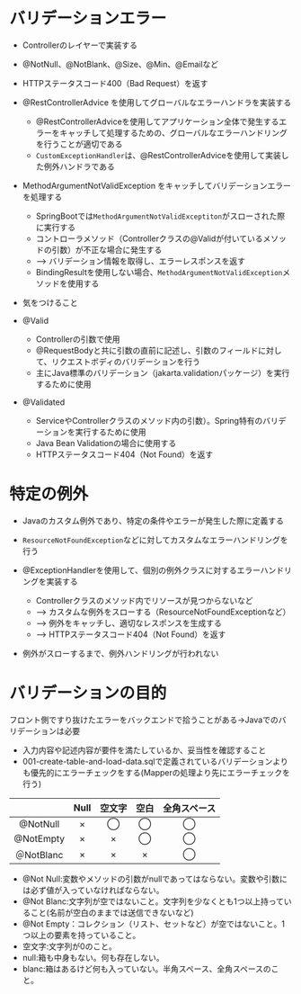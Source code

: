 # バリデーションエラー

- Controllerのレイヤーで実装する
- @NotNull、@NotBlank、@Size、@Min、@Emailなど
- HTTPステータスコード400（Bad Request）を返す
- @RestControllerAdvice を使用してグローバルなエラーハンドラを実装する
    - @RestControllerAdviceを使用してアプリケーション全体で発生するエラーをキャッチして処理するための、グローバルなエラーハンドリングを行うことが適切である
    - `CustomExceptionHandler`は、@RestControllerAdviceを使用して実装した例外ハンドラである
- MethodArgumentNotValidException をキャッチしてバリデーションエラーを処理する

    - SpringBootでは`MethodArgumentNotValidExceptiton`がスローされた際に実行する
    - コントローラメソッド（Controllerクラスの@Validが付いているメソッドの引数）が不正な場合に発生する
    - --> バリデーション情報を取得し、エラーレスポンスを返す
    - BindingResultを使用しない場合、`MethodArgumentNotValidException`メソッドを使用する

- 気をつけること
- @Valid
    - Controllerの引数で使用
    - @RequestBodyと共に引数の直前に記述し、引数のフィールドに対して、リクエストボディのバリデーションを行う
    - 主にJava標準のバリデーション（jakarta.validationパッケージ）を実行するために使用

- @Validated
    - ServiceやControllerクラスのメソッド内の引数）。Spring特有のバリデーションを実行するために使用
    - Java Bean Validationの場合に使用する
    - HTTPステータスコード404（Not Found）を返す

# 特定の例外

- Javaのカスタム例外であり、特定の条件やエラーが発生した際に定義する
- `ResourceNotFoundException`などに対してカスタムなエラーハンドリングを行う
- @ExceptionHandlerを使用して、個別の例外クラスに対するエラーハンドリングを実装する

    - Controllerクラスのメソッド内でリソースが見つからないなど
    - --> カスタムな例外をスローする（ResourceNotFoundExceptionなど）
    - --> 例外をキャッチし、適切なレスポンスを生成する
    - --> HTTPステータスコード404（Not Found）を返す

- 例外がスローするまで、例外ハンドリングが行われない

# バリデーションの目的

フロント側ですり抜けたエラーをバックエンドで拾うことがある->Javaでのバリデーションは必要

- 入力内容や記述内容が要件を満たしているか、妥当性を確認すること
- 001-create-table-and-load-data.sqlで定義されているバリデーションよりも優先的にエラーチェックをする(Mapperの処理より先にエラーチェックを行う)

|           | Null | 空文字 | 空白 | 全角スペース |
|:---------:|:----:|:---:|:--:|:------:| 
| @NotNull  |  ×   |  ◯  | ◯  |   ◯    |
| @NotEmpty |  ×   |  ×  | ◯  |   ◯    |
| ＠NotBlanc |  ×   |  ×  | ×  |   ◯    |

- @Not Null:変数やメソッドの引数がnullであってはならない。変数や引数には必ず値が入っていなければならない。
- @Not Blanc:文字列が空ではないこと。文字列を少なくとも1つ以上持っていること(名前が空白のままでは送信できないなど)
- @Not Empty：コレクション（リスト、セットなど）が空ではないこと。1つ以上の要素を持っていること。
- 空文字:文字列が0のこと。
- null:箱も中身もない。何も存在しない。
- blanc:箱はあるけど何も入っていない。半角スペース、全角スペースのこと。
